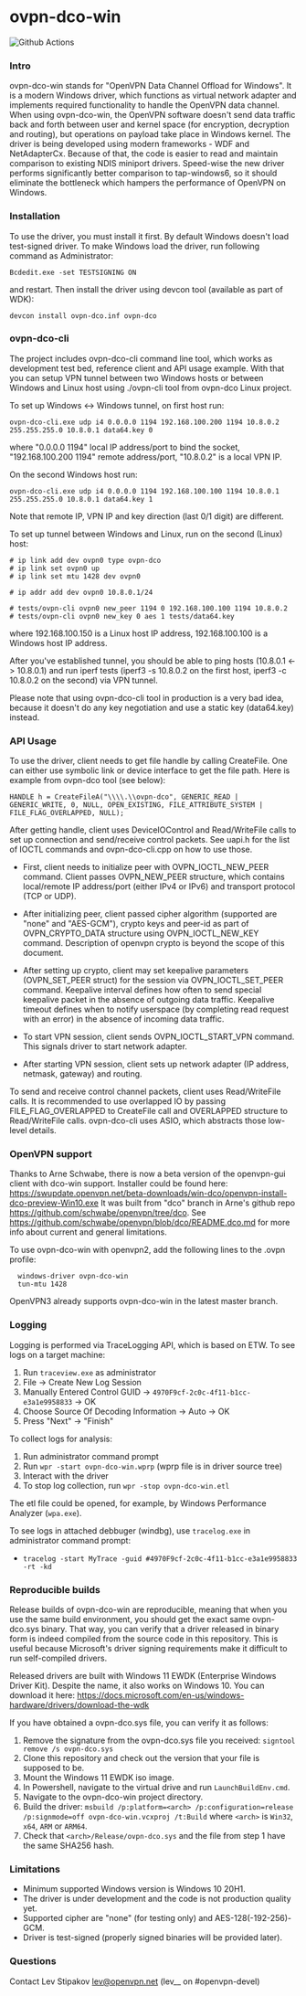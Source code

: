 # ovpn-dco-win

![Github Actions](https://github.com/openvpn/ovpn-dco-win/actions/workflows/msbuild.yml/badge.svg)

### Intro

ovpn-dco-win stands for "OpenVPN Data Channel Offload for Windows". It is a modern Windows driver, which functions as virtual network adapter and implements required functionality to handle the OpenVPN data channel. When using ovpn-dco-win, the OpenVPN software doesn't send data traffic back and forth between user and kernel space (for encryption, decryption and routing), but operations on payload take place in Windows kernel. The driver is being developed using modern frameworks - WDF and NetAdapterCx. Because of that, the code is easier to read and maintain comparison to existing NDIS miniport drivers. Speed-wise the new driver performs significantly better comparison to tap-windows6, so it should eliminate the bottleneck which hampers the performance of OpenVPN on Windows.


### Installation

To use the driver, you must install it first. By default Windows doesn't load test-signed driver. To make Windows load the driver, run following command as Administrator:

```
Bcdedit.exe -set TESTSIGNING ON
```

and restart. Then install the driver using devcon tool (available as part of WDK):

```
devcon install ovpn-dco.inf ovpn-dco
```


### ovpn-dco-cli

The project includes ovpn-dco-cli command line tool, which works as development test bed, reference client and API usage example. With that you can setup VPN tunnel between two Windows hosts or
between Windows and Linux host using ./ovpn-cli tool from ovpn-dco Linux project.

To set up Windows <-> Windows tunnel, on first host run:

```
ovpn-dco-cli.exe udp i4 0.0.0.0 1194 192.168.100.200 1194 10.8.0.2 255.255.255.0 10.8.0.1 data64.key 0
```

where "0.0.0.0 1194" local IP address/port to bind the socket, "192.168.100.200 1194" remote address/port, "10.8.0.2" is a local VPN IP.

On the second Windows host run:

```
ovpn-dco-cli.exe udp i4 0.0.0.0 1194 192.168.100.100 1194 10.8.0.1 255.255.255.0 10.8.0.1 data64.key 1
```

Note that remote IP, VPN IP and key direction (last 0/1 digit) are different.

To set up tunnel between Windows and Linux, run on the second (Linux) host:

```
# ip link add dev ovpn0 type ovpn-dco
# ip link set ovpn0 up
# ip link set mtu 1428 dev ovpn0

# ip addr add dev ovpn0 10.8.0.1/24

# tests/ovpn-cli ovpn0 new_peer 1194 0 192.168.100.100 1194 10.8.0.2
# tests/ovpn-cli ovpn0 new_key 0 aes 1 tests/data64.key
```

where 192.168.100.150 is a Linux host IP address, 192.168.100.100 is a Windows host IP address.

After you've established tunnel, you should be able to ping hosts (10.8.0.1 <-> 10.8.0.1) and run iperf tests (iperf3 -s 10.8.0.2 on the first host, iperf3 -c 10.8.0.2 on the second) via VPN tunnel.

Please note that using ovpn-dco-cli tool in production is a very bad idea, because it doesn't do any key negotiation and use a static key (data64.key) instead.


### API Usage

To use the driver, client needs to get file handle by calling CreateFile. One can either use symbolic link or device interface to get the file path. Here is example from ovpn-dco tool (see below):

```
HANDLE h = CreateFileA("\\\\.\\ovpn-dco", GENERIC_READ | GENERIC_WRITE, 0, NULL, OPEN_EXISTING, FILE_ATTRIBUTE_SYSTEM | FILE_FLAG_OVERLAPPED, NULL);
```

After getting handle, client uses DeviceIOControl and Read/WriteFile calls to set up connection and send/receive control packets. See uapi.h for the list of IOCTL commands and ovpn-dco-cli.cpp on how to use those.

* First, client needs to initialize peer with OVPN_IOCTL_NEW_PEER command. Client passes OVPN_NEW_PEER structure, which contains local/remote IP address/port (either IPv4 or IPv6) and transport protocol (TCP or UDP).

* After initializing peer, client passed cipher algorithm (supported are "none" and "AES-GCM"), crypto keys and peer-id as part of OVPN_CRYPTO_DATA structure using OVPN_IOCTL_NEW_KEY command. Description of openvpn crypto is beyond the scope of this document.

* After setting up crypto, client may set keepalive parameters (OVPN_SET_PEER struct) for the session via OVPN_IOCTL_SET_PEER command. Keepalive interval defines how often to send special keepalive packet in the absence of outgoing data traffic. Keepalive timeout defines when to notify userspace (by completing read request with an error) in the absence of incoming data traffic.

* To start VPN session, client sends OVPN_IOCTL_START_VPN command. This signals driver to start network adapter.

* After starting VPN session, client sets up network adapter (IP address, netmask, gateway) and routing.

To send and receive control channel packets, client uses Read/WriteFile calls. It is recommended to use overlapped IO by passing FILE_FLAG_OVERLAPPED to CreateFile call and OVERLAPPED structure to Read/WriteFile calls. ovpn-dco-cli uses ASIO, which abstracts those low-level details.


### OpenVPN support

Thanks to Arne Schwabe, there is now a beta version of the openvpn-gui client with dco-win support.
Installer could be found here: https://swupdate.openvpn.net/beta-downloads/win-dco/openvpn-install-dco-preview-Win10.exe
It was built from "dco" branch in Arne's github repo https://github.com/schwabe/openvpn/tree/dco. See https://github.com/schwabe/openvpn/blob/dco/README.dco.md for more info about current and general limitations.

To use ovpn-dco-win with openvpn2, add the following lines to the .ovpn profile:

```
  windows-driver ovpn-dco-win
  tun-mtu 1428
```

OpenVPN3 already supports ovpn-dco-win in the latest master branch.

### Logging

Logging is performed via TraceLogging API, which is based on ETW. To see logs on a target machine:

1. Run `traceview.exe` as administrator
2. File -> Create New Log Session
3. Manually Entered Control GUID -> `4970F9cf-2c0c-4f11-b1cc-e3a1e9958833` -> OK
4. Choose Source Of Decoding Information -> Auto -> OK
5. Press "Next" -> "Finish"

To collect logs for analysis:

1. Run administrator command prompt
2. Run `wpr -start ovpn-dco-win.wprp` (wprp file is in driver source tree)
3. Interact with the driver
4. To stop log collection, run `wpr -stop ovpn-dco-win.etl`

The etl file could be opened, for example, by Windows Performance Analyzer (`wpa.exe`).

To see logs in attached debbuger (windbg), use `tracelog.exe` in administrator command prompt:

* `tracelog -start MyTrace -guid #4970F9cf-2c0c-4f11-b1cc-e3a1e9958833 -rt -kd`


### Reproducible builds

Release builds of ovpn-dco-win are reproducible, meaning that when you use the same build environment, you should get the exact same ovpn-dco.sys binary. That way, you can verify that a driver released in binary form is indeed compiled from the source code in this repository. This is useful because Microsoft's driver signing requirements make it difficult to run self-compiled drivers.

Released drivers are built with Windows 11 EWDK (Enterprise Windows Driver Kit). Despite the name, it also works on Windows 10.
You can download it here: https://docs.microsoft.com/en-us/windows-hardware/drivers/download-the-wdk

If you have obtained a ovpn-dco.sys file, you can verify it as follows:

1. Remove the signature from the ovpn-dco.sys file you received: `signtool remove /s ovpn-dco.sys`
2. Clone this repository and check out the version that your file is supposed to be.
3. Mount the Windows 11 EWDK iso image.
4. In Powershell, navigate to the virtual drive and run `LaunchBuildEnv.cmd`.
5. Navigate to the ovpn-dco-win project directory.
6. Build the driver: `msbuild /p:platform=<arch> /p:configuration=release /p:signmode=off ovpn-dco-win.vcxproj /t:Build` where `<arch>` is `Win32`, `x64`, `ARM` or `ARM64`.
7. Check that `<arch>/Release/ovpn-dco.sys` and the file from step 1 have the same SHA256 hash.


### Limitations

* Minimum supported Windows version is Windows 10 20H1.
* The driver is under development and the code is not production quality yet.
* Supported cipher are "none" (for testing only) and AES-128(-192-256)-GCM.
* Driver is test-signed (properly signed binaries will be provided later).


### Questions

Contact Lev Stipakov [lev@openvpn.net](mailto:lev@openvpn.net) (lev__ on #openvpn-devel)
